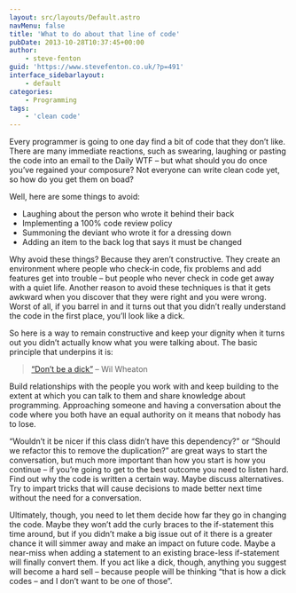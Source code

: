 ```yaml
---
layout: src/layouts/Default.astro
navMenu: false
title: 'What to do about that line of code'
pubDate: 2013-10-28T10:37:45+00:00
author:
    - steve-fenton
guid: 'https://www.stevefenton.co.uk/?p=491'
interface_sidebarlayout:
    - default
categories:
    - Programming
tags:
    - 'clean code'
---
```


Every programmer is going to one day find a bit of code that they don’t like. There are many immediate reactions, such as swearing, laughing or pasting the code into an email to the Daily WTF – but what should you do once you’ve regained your composure? Not everyone can write clean code yet, so how do you get them on boad?

Well, here are some things to avoid:

- Laughing about the person who wrote it behind their back
- Implementing a 100% code review policy
- Summoning the deviant who wrote it for a dressing down
- Adding an item to the back log that says it must be changed

Why avoid these things? Because they aren’t constructive. They create an environment where people who check-in code, fix problems and add features get into trouble – but people who never check in code get away with a quiet life. Another reason to avoid these techniques is that it gets awkward when you discover that they were right and you were wrong. Worst of all, if you barrel in and it turns out that you didn’t really understand the code in the first place, you’ll look like a dick.

So here is a way to remain constructive and keep your dignity when it turns out you didn’t actually know what you were talking about. The basic principle that underpins it is:

> [“Don’t be a dick”](https://dontbeadickday.com/) – Wil Wheaton

Build relationships with the people you work with and keep building to the extent at which you can talk to them and share knowledge about programming. Approaching someone and having a conversation about the code where you both have an equal authority on it means that nobody has to lose.

“Wouldn’t it be nicer if this class didn’t have this dependency?” or “Should we refactor this to remove the duplication?” are great ways to start the conversation, but much more important than how you start is how you continue – if you’re going to get to the best outcome you need to listen hard. Find out why the code is written a certain way. Maybe discuss alternatives. Try to impart tricks that will cause decisions to made better next time without the need for a conversation.

Ultimately, though, you need to let them decide how far they go in changing the code. Maybe they won’t add the curly braces to the if-statement this time around, but if you didn’t make a big issue out of it there is a greater chance it will simmer away and make an impact on future code. Maybe a near-miss when adding a statement to an existing brace-less if-statement will finally convert them. If you act like a dick, though, anything you suggest will become a hard sell – because people will be thinking “that is how a dick codes – and I don’t want to be one of those”.